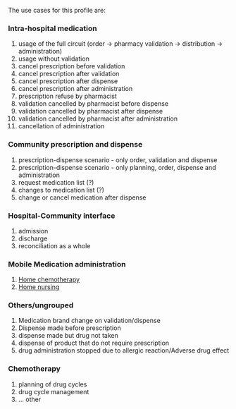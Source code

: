 The use cases for this profile are:

[comment]: # (HMW)

### Intra-hospital medication 
   1. usage of the full circuit (order -> pharmacy validation -> distribution -> administration)
   2. usage without validation
   3. cancel prescription before validation
   4. cancel prescription after validation
   5. cancel prescription after dispense
   6. cancel prescription after administration
   7. prescription refuse by pharmacist
   8. validation cancelled by pharmacist before dispense
   9. validation cancelled by pharmacist after dispense
   10. validation cancelled by pharmacist after administration
   11. cancellation of administration

[comment]: # (Community Medication Prescription and Dispense)

###  Community prescription and dispense
   1. prescription-dispense scenario - only order, validation and dispense 
   2. prescription-dispense scenario - only planning, order, dispense  and administration
   3. request medication list (?)
   4. changes to medication list (?)
   5. change or cancel medication after dispense

[comment]: # (White paper)

###  Hospital-Community interface  
   1. admission   
   2. discharge  
   3. reconciliation as a whole  


[comment]: # (MMA)

### Mobile Medication administration
   1. [Home chemotherapy](MMA-chemotherapy.html)
   2. [Home nursing](MMA-chemotherapy.html)

### Others/ungrouped
   1. Medication brand change on validation/dispense
   2. Dispense made before prescription
   3. dispense made but drug not taken
   4. dispense of product that do not require prescription
   5. drug administration stopped due to allergic reaction/Adverse drug effect
   
### Chemotherapy
   1. planning of drug cycles
   2. drug cycle management
   3. ... other
